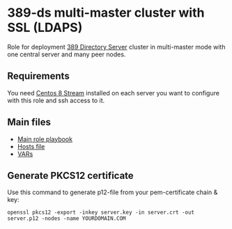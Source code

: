 # 389-ds multi-master cluster with SSL (LDAPS)

Role for deployment [389 Directory Server](https://directory.fedoraproject.org) cluster in multi-master mode with one central server and many peer nodes.

## Requirements

You need [Centos 8 Stream](https://www.centos.org/centos-stream) installed on each server you want to configure with this role and ssh access to it.

## Main files

 - [Main role playbook](roles/389ds/tasks/main.yml)
 - [Hosts file](inventory/hosts)
 - [VARs](defaults/main.yml)

## Generate PKCS12 certificate

Use this command to generate p12-file from your pem-certificate chain & key:

```
openssl pkcs12 -export -inkey server.key -in server.crt -out server.p12 -nodes -name YOURDOMAIN.COM
```

